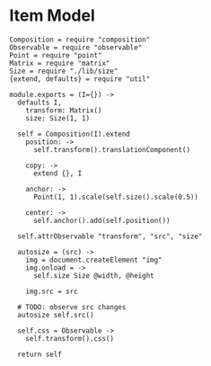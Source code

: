 Item Model
==========

    Composition = require "composition"
    Observable = require "observable"
    Point = require "point"
    Matrix = require "matrix"
    Size = require "./lib/size"
    {extend, defaults} = require "util"

    module.exports = (I={}) ->
      defaults I,
        transform: Matrix()
        size: Size(1, 1)

      self = Composition(I).extend
        position: ->
          self.transform().translationComponent()

        copy: ->
          extend {}, I

        anchor: ->
          Point(1, 1).scale(self.size().scale(0.5))

        center: ->
          self.anchor().add(self.position())

      self.attrObservable "transform", "src", "size"

      autosize = (src) ->
        img = document.createElement "img"
        img.onload = ->
          self.size Size @width, @height

        img.src = src

      # TODO: observe src changes
      autosize self.src()

      self.css = Observable ->
        self.transform().css()

      return self
